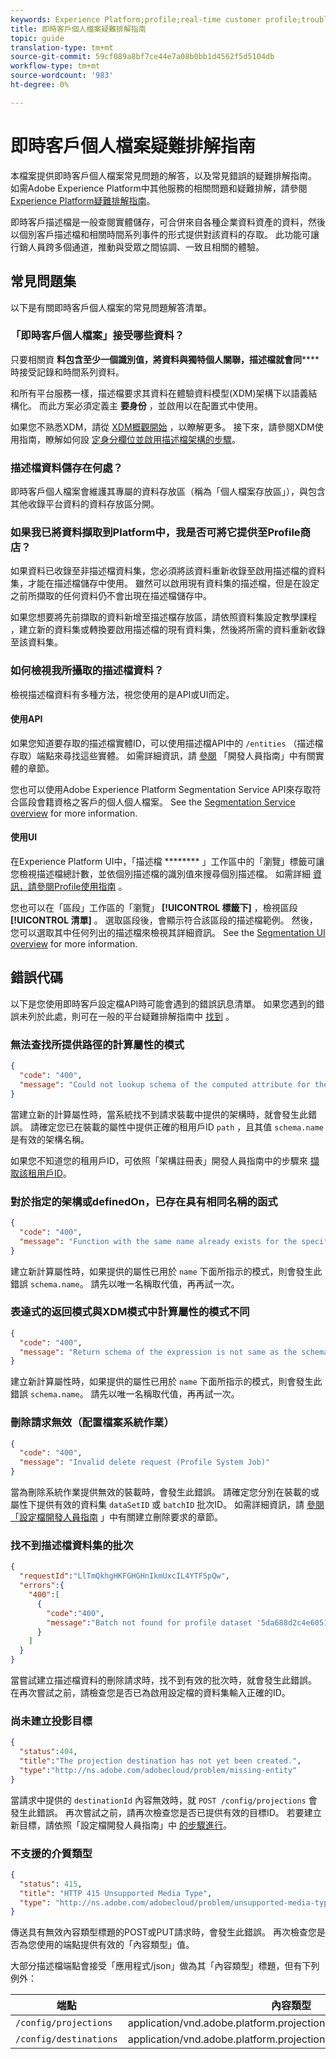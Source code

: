 ```yaml
---
keywords: Experience Platform;profile;real-time customer profile;troubleshooting;API
title: 即時客戶個人檔案疑難排解指南
topic: guide
translation-type: tm+mt
source-git-commit: 59cf089a8bf7ce44e7a08b0bb1d4562f5d5104db
workflow-type: tm+mt
source-wordcount: '983'
ht-degree: 0%

---
```



# 即時客戶個人檔案疑難排解指南

本檔案提供即時客戶個人檔案常見問題的解答，以及常見錯誤的疑難排解指南。 如需Adobe Experience Platform中其他服務的相關問題和疑難排解，請參閱 [Experience Platform疑難排解指南](../landing/troubleshooting.md)。

即時客戶描述檔是一般查閱實體儲存，可合併來自各種企業資料資產的資料，然後以個別客戶描述檔和相關時間系列事件的形式提供對該資料的存取。 此功能可讓行銷人員跨多個通道，推動與受眾之間協調、一致且相關的體驗。

## 常見問題集

以下是有關即時客戶個人檔案的常見問題解答清單。

### 「即時客戶個人檔案」接受哪些資料？

只要相關資 **料包含至少一個識別值，將資料與獨特個人關聯，描述檔就會同****** 時接受記錄和時間系列資料。

和所有平台服務一樣，描述檔要求其資料在體驗資料模型(XDM)架構下以語義結構化。 而此方案必須定義主 **要身份** ，並啟用以在配置式中使用。

如果您不熟悉XDM，請從 [XDM概觀開始](../xdm/home.md) ，以瞭解更多。 接下來，請參閱XDM使用指南，瞭解如何設 [定身分欄位](../xdm/tutorials/create-schema-ui.md#identity-field)[並啟用描述檔架構的步驟](../xdm/tutorials/create-schema-ui.md#profile)。

### 描述檔資料儲存在何處？

即時客戶個人檔案會維護其專屬的資料存放區（稱為「個人檔案存放區」），與包含其他收錄平台資料的資料存放區分開。

### 如果我已將資料擷取到Platform中，我是否可將它提供至Profile商店？

如果資料已收錄至非描述檔資料集，您必須將該資料重新收錄至啟用描述檔的資料集，才能在描述檔儲存中使用。 雖然可以啟用現有資料集的描述檔，但是在設定之前所擷取的任何資料仍不會出現在描述檔儲存中。

如果您想要將先前擷取的資料新增至描述檔存放區，請依照資料集設定教學課程 [](./tutorials/dataset-configuration.md) ，建立新的資料集或轉換要啟用描述檔的現有資料集，然後將所需的資料重新收錄至該資料集。

### 如何檢視我所攝取的描述檔資料？

檢視描述檔資料有多種方法，視您使用的是API或UI而定。

#### 使用API

如果您知道要存取的描述檔實體ID，可以使用描述檔API中的 `/entities` （描述檔存取）端點來尋找這些實體。 如需詳細資訊，請 [參閱](./api/entities.md) 「開發人員指南」中有關實體的章節。

您也可以使用Adobe Experience Platform Segmentation Service API來存取符合區段會籍資格之客戶的個人個人檔案。 See the [Segmentation Service overview](../segmentation/home.md) for more information.

#### 使用UI

在Experience Platform UI中，「描述檔 ******** 」工作區中的「瀏覽」標籤可讓您檢視描述檔總計數，並依個別描述檔的識別值來搜尋個別描述檔。 如需詳細 [資訊，請參閱Profile使用指南](./ui/user-guide.md) 。

您也可以在「區段」工作區的「瀏覽」 **[!UICONTROL 標籤下]** ，檢視區段 **[!UICONTROL 清單]** 。 選取區段後，會顯示符合該區段的描述檔範例。 然後，您可以選取其中任何列出的描述檔來檢視其詳細資訊。 See the [Segmentation UI overview](../segmentation/ui/overview.md) for more information.

## 錯誤代碼

以下是您使用即時客戶設定檔API時可能會遇到的錯誤訊息清單。 如果您遇到的錯誤未列於此處，則可在一般的平台疑難排解指南中 [找到](../landing/troubleshooting.md) 。

### 無法查找所提供路徑的計算屬性的模式

```json
{
  "code": "400",
  "message": "Could not lookup schema of the computed attribute for the provided path"
}
```

當建立新的計算屬性時，當系統找不到請求裝載中提供的架構時，就會發生此錯誤。 請確定您已在裝載的屬性中提供正確的租用戶ID `path` ，且其值 `schema.name` 是有效的架構名稱。

如果您不知道您的租用戶ID，可依照「架構註冊表」開發人員指南中的步驟來 [擷取該租用戶ID](../xdm/api/getting-started.md)。

### 對於指定的架構或definedOn，已存在具有相同名稱的函式

```json
{
  "code": "400",
  "message": "Function with the same name already exists for the specified schema or definedOn"
}
```

建立新計算屬性時，如果提供的屬性已用於 `name` 下面所指示的模式，則會發生此錯誤 `schema.name`。 請先以唯一名稱取代值，再再試一次。

### 表達式的返回模式與XDM模式中計算屬性的模式不同

```json
{
  "code": "400",
  "message": "Return schema of the expression is not same as the schema of the computed attribute in the XDM schema"
}
```

建立新計算屬性時，如果提供的屬性已用於 `name` 下面所指示的模式，則會發生此錯誤 `schema.name`。 請先以唯一名稱取代值，再再試一次。

### 刪除請求無效（配置檔案系統作業）

```json
{
  "code": "400",
  "message": "Invalid delete request (Profile System Job)"
}
```

當為刪除系統作業提供無效的裝載時，會發生此錯誤。 請確定您分別在裝載的或屬性下提供有效的資料集 `dataSetID` 或 `batchID` 批次ID。 如需詳細資訊，請 [參閱「設定檔開發人員指南](./api/profile-system-jobs.md#create-a-delete-request) 」中有關建立刪除要求的章節。

### 找不到描述檔資料集的批次

```json
{
  "requestId":"LlTmQkhgHKFGHGHnIkmUxcIL4YTFSpQw",
  "errors":{
    "400":[
      {
        "code":"400",
        "message":"Batch not found for profile dataset '5da688d2c4e60518ad25b7b1'"
      }
    ]
  }
}
```

當嘗試建立描述檔資料的刪除請求時，找不到有效的批次時，就會發生此錯誤。 在再次嘗試之前，請檢查您是否已為啟用設定檔的資料集輸入正確的ID。

### 尚未建立投影目標

```json
{
  "status":404,
  "title":"The projection destination has not yet been created.",
  "type":"http://ns.adobe.com/adobecloud/problem/missing-entity"
}
```

當請求中提供的 `destinationId` 內容無效時，就 `POST /config/projections` 會發生此錯誤。 再次嘗試之前，請再次檢查您是否已提供有效的目標ID。 若要建立新目標，請依照「設定檔開發人員指南」中 [的步驟進行](./api/edge-projections.md#create-a-destination)。

### 不支援的介質類型

```json
{
  "status": 415,
  "title": "HTTP 415 Unsupported Media Type",
  "type": "http://ns.adobe.com/adobecloud/problem/unsupported-media-type"
}
```

傳送具有無效內容類型標題的POST或PUT請求時，會發生此錯誤。 再次檢查您是否為您使用的端點提供有效的「內容類型」值。

大部分描述檔端點會接受「應用程式/json」做為其「內容類型」標題，但有下列例外：

| 端點 | 內容類型 |
| --- | --- |
| `/config/projections` | application/vnd.adobe.platform.projectionConfig+json;version=1 |
| `/config/destinations` | application/vnd.adobe.platform.projectionDestination+json;version=1 |